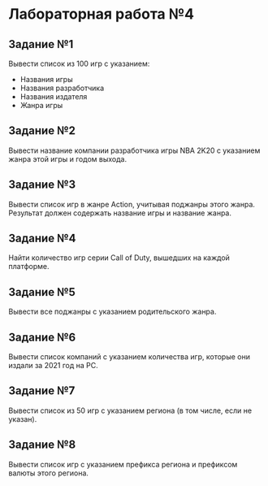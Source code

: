 # Лабораторная работа №4

## Задание №1

Вывести список из 100 игр с указанием:

- Названия игры
- Названия разработчика
- Названия издателя
- Жанра игры

## Задание №2

Вывести название компании разработчика игры NBA 2K20 с указанием жанра этой игры и годом выхода.

## Задание №3

Вывести список игр в жанре Action, учитывая поджанры этого жанра. Результат должен содержать название игры и название жанра.

## Задание №4

Найти количество игр серии Call of Duty, вышедших на каждой платформе.

## Задание №5

Вывести все поджанры с указанием родительского жанра.

## Задание №6

Вывести список компаний с указанием количества игр, которые они издали за 2021 год на PC.

## Задание №7

Вывести список из 50 игр с указанием региона (в том числе, если не указан).

## Задание №8

Вывести список игр с указанием префикса региона и префиксом валюты этого региона.
